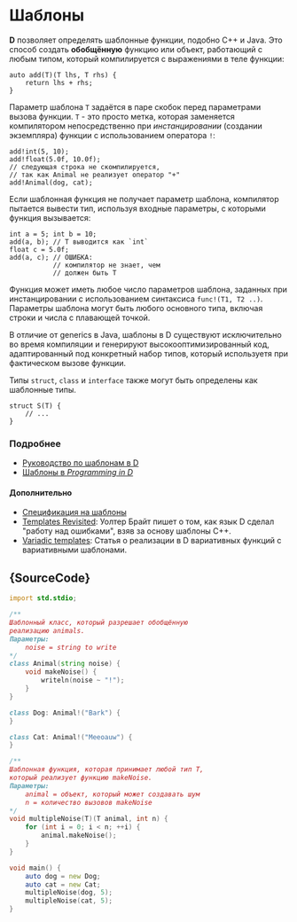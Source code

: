 # Шаблоны

**D** позволяет определять шаблонные функции, подобно C++ и Java. Это способ создать **обобщённую** функцию или объект, работающий с любым типом, который компилируется с выражениями в теле функции:

    auto add(T)(T lhs, T rhs) {
        return lhs + rhs;
    }

Параметр шаблона `T` задаётся в паре скобок перед параметрами вызова
функции. `T` - это просто метка, которая заменяется компилятором непосредственно при *инстанцировании* (создании экземпляра) функции с использованием оператора `!`:

    add!int(5, 10);
    add!float(5.0f, 10.0f);
    // следующая строка не скомпилируется,
    // так как Animal не реализует оператор "+"
    add!Animal(dog, cat);

Если шаблонная функция не получает параметр шаблона, компилятор пытается вывести
тип, используя входные параметры, с которыми функция вызывается:

    int a = 5; int b = 10;
    add(a, b); // T выводится как `int`
    float c = 5.0f;
    add(a, c); // ОШИБКА:
               // компилятор не знает, чем
               // должен быть T

Функция может иметь любое число параметров шаблона, заданных при
инстанцировании с использованием синтаксиса `func!(T1, T2 ..)`. Параметры шаблона могут быть любого основного типа, включая строки и числа с плавающей точкой.

В отличие от generics в Java, шаблоны в D существуют исключительно во время компиляции и генерируют высокооптимизированный код, адаптированный под конкретный набор типов, который используетя при фактическом вызове функции.

Типы `struct`, `class` и `interface` также могут быть определены
как шаблонные типы.

    struct S(T) {
        // ...
    }

### Подробнее

- [Руководство по шаблонам в D](https://github.com/PhilippeSigaud/D-templates-tutorial)
- [Шаблоны в _Programming in D_](http://ddili.org/ders/d.en/templates.html)

#### Дополнительно

- [Спецификация на шаблоны](https://dlang.org/spec/template.html)
- [Templates Revisited](http://dlang.org/templates-revisited.html):  Уолтер Брайт пишет о том, как язык D сделал "работу над ошибками", взяв за основу шаблоны C++.
- [Variadic templates](http://dlang.org/variadic-function-templates.html): Статья  о реализации в D вариативных функций с вариативными шаблонами.

## {SourceCode}

```d
import std.stdio;

/**
Шаблонный класс, который разрешает обобщённую
реализацию animals.
Параметры:
    noise = string to write
*/
class Animal(string noise) {
    void makeNoise() {
        writeln(noise ~ "!");
    }
}

class Dog: Animal!("Bark") {
}

class Cat: Animal!("Meeoauw") {
}

/**
Шаблонная функция, которая принимает любой тип T, 
который реализует функцию makeNoise.
Параметры:
    animal = объект, который может создавать шум
    n = количество вызовов makeNoise
*/
void multipleNoise(T)(T animal, int n) {
    for (int i = 0; i < n; ++i) {
        animal.makeNoise();
    }
}

void main() {
    auto dog = new Dog;
    auto cat = new Cat;
    multipleNoise(dog, 5);
    multipleNoise(cat, 5);
}
```
